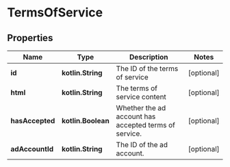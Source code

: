 
# TermsOfService

## Properties
| Name | Type | Description | Notes |
| ------------ | ------------- | ------------- | ------------- |
| **id** | **kotlin.String** | The ID of the terms of service |  [optional] |
| **html** | **kotlin.String** | The terms of service content |  [optional] |
| **hasAccepted** | **kotlin.Boolean** | Whether the ad account has accepted terms of service. |  [optional] |
| **adAccountId** | **kotlin.String** | The ID of the ad account. |  [optional] |



